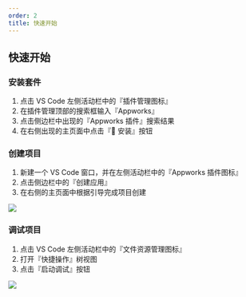 ```yaml
---
order: 2
title: 快速开始
---
```


## 快速开始

### 安装套件

1. 点击 VS Code 左侧活动栏中的『插件管理图标』
2. 在插件管理顶部的搜索框输入『Appworks』
3. 点击侧边栏中出现的『Appworks 插件』搜索结果
4. 在右侧出现的主页面中点击『 安装』按钮

### 创建项目

1. 新建一个 VS Code 窗口，并在左侧活动栏中的『Appworks 插件图标』
2. 点击侧边栏中的『创建应用』
3. 在右侧的主页面中根据引导完成项目创建

![](https://img.alicdn.com/imgextra/i2/O1CN01eyGttl1a1FPvVX2Do_!!6000000003269-2-tps-2048-1536.png)

### 调试项目

1. 点击 VS Code 左侧活动栏中的『文件资源管理图标』
2. 打开『快捷操作』树视图
3. 点击『启动调试』按钮

![](https://img.alicdn.com/imgextra/i3/O1CN01t8QNHF1yNjdsgcSyH_!!6000000006567-2-tps-2048-1536.png)
